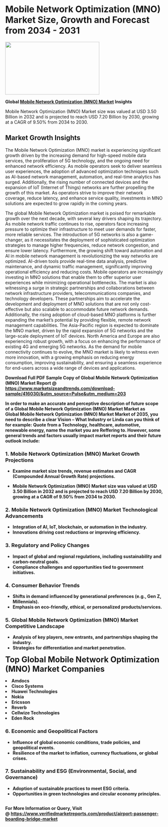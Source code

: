 <H1>Mobile Network Optimization (MNO) Market Size, Growth and Forecast from 2034 - 2031</H1><img class="aligncenter size-medium wp-image-584254" src="https://thirdeyenews.in/wp-content/uploads/2034/09/Global-Market-Research-300x168.jpeg" alt="" width="300" height="168" /><p><strong>Global&nbsp;<a href="https://www.marketsizeandtrends.com/download-sample/416030/&amp;utm_source=Pulse&amp;utm_medium=203">Mobile Network Optimization (MNO) Market</a> Insights</strong></p><p>Mobile Network Optimization (MNO) Market size was valued at USD 3.50 Billion in 2032 and is projected to reach USD 7.20 Billion by 2030, growing at a CAGR of 9.50% from 2034 to 2030.</p><p><h2>Market Growth Insights</h2> <p>The Mobile Network Optimization (MNO) market is experiencing significant growth driven by the increasing demand for high-speed mobile data services, the proliferation of 5G technology, and the ongoing need for enhanced network efficiency. As mobile operators seek to deliver seamless user experiences, the adoption of advanced optimization techniques such as AI-based network management, automation, and real-time analytics has surged. Additionally, the rising number of connected devices and the expansion of IoT (Internet of Things) networks are further propelling the growth of this market. As operators strive to improve their network coverage, reduce latency, and enhance service quality, investments in MNO solutions are expected to grow rapidly in the coming years.</p> <p><strong></strong></p> <p>The global Mobile Network Optimization market is poised for remarkable growth over the next decade, with several key drivers shaping its trajectory. As mobile network traffic continues to rise, operators face increasing pressure to optimize their infrastructure to meet user demands for faster, more reliable services. The introduction of 5G networks is also a game-changer, as it necessitates the deployment of sophisticated optimization strategies to manage higher frequencies, reduce network congestion, and ensure lower latency. Furthermore, the growing shift toward automation and AI in mobile network management is revolutionizing the way networks are optimized. AI-driven tools provide real-time data analysis, predictive maintenance, and dynamic traffic management, significantly improving operational efficiency and reducing costs. Mobile operators are increasingly investing in MNO solutions that enable them to offer superior user experiences while minimizing operational bottlenecks. The market is also witnessing a surge in strategic partnerships and collaborations between network infrastructure providers, telecommunications companies, and technology developers. These partnerships aim to accelerate the development and deployment of MNO solutions that are not only cost-effective but also scalable to accommodate future network demands. Additionally, the rising adoption of cloud-based MNO platforms is further expanding the market’s potential by providing flexible, remote network management capabilities. The Asia-Pacific region is expected to dominate the MNO market, driven by the rapid expansion of 5G networks and the large-scale deployment of IoT devices. North America and Europe are also experiencing robust growth, with a focus on enhancing the performance of existing 4G and emerging 5G networks. As the demand for mobile connectivity continues to evolve, the MNO market is likely to witness even more innovation, with a growing emphasis on reducing energy consumption, improving sustainability, and ensuring a seamless experience for end-users across a wide range of devices and applications.</p> <p><strong></p><p><span class=""><strong>Download Full PDF Sample Copy of Global Mobile Network Optimization (MNO) Market Report</strong> @ <a href="https://www.marketsizeandtrends.com/download-sample/416030/&amp;utm_source=Pulse&amp;utm_medium=203" target="_blank">https://www.marketsizeandtrends.com/download-sample/416030/&amp;utm_source=Pulse&amp;utm_medium=203</a></span></p><p>In order to make an accurate and perceptive description of future scope of a Global&nbsp;Mobile Network Optimization (MNO) Market Market as Global&nbsp;Mobile Network Optimization (MNO) Market Market of 2035, you need to describe a clear Vision &ndash; What Industry or Linda can you think of for example: Quote from a Technology, healthcare, automotive, renewable energy, name the market you are Reffering to. However, some general trends and factors usually impact market reports and their future outlook include:</p><h3>1.&nbsp;<strong>Mobile Network Optimization (MNO) Market Growth Projections</strong></h3><ul><li>Examine market size trends, revenue estimates and CAGR (Compounded Annual Growth Rate) projections.</li><li><p>Mobile Network Optimization (MNO) Market size was valued at USD 3.50 Billion in 2032 and is projected to reach USD 7.20 Billion by 2030, growing at a CAGR of 9.50% from 2034 to 2030.</p></li></ul><h3>2.&nbsp;<strong>Mobile Network Optimization (MNO) Market Technological Advancements</strong></h3><ul><li>Integration of AI, IoT, blockchain, or automation in the industry.</li><li>Innovations driving cost reductions or improving efficiency.</li></ul><h3>3.&nbsp;<strong>Regulatory and Policy Changes</strong></h3><ul><li>Impact of global and regional regulations, including sustainability and carbon-neutral goals.</li><li>Compliance challenges and opportunities tied to government initiatives.</li></ul><h3>4.&nbsp;<strong>Consumer Behavior Trends</strong></h3><ul><li>Shifts in demand influenced by generational preferences (e.g., Gen Z, Millennials).</li><li>Emphasis on eco-friendly, ethical, or personalized products/services.</li></ul><h3>5.&nbsp;<strong>Global Mobile Network Optimization (MNO) Market Competitive Landscape</strong></h3><ul><li>Analysis of key players, new entrants, and partnerships shaping the industry.</li><li>Strategies for differentiation and market penetration.</li></ul><p data-pm-slice="1 1 []"><span style="color: inherit; font-family: inherit; font-size: 25px;">Top Global Mobile Network Optimization (MNO) Market Companies</span></p><div class="" data-test-id=""><p><li>Amdocs</li><li> Cisco Systems</li><li> Huawei Technologies</li><li> Nokia</li><li> Ericsson</li><li> Reverb</li><li> Cellwize Technologies</li><li> Eden Rock</li></p></div><h3>6.&nbsp;<strong>Economic and Geopolitical Factors</strong></h3><ul><li>Influence of global economic conditions, trade policies, and geopolitical events.</li><li>Resilience of the market to inflation, currency fluctuations, or global crises.</li></ul><h3>7.&nbsp;<strong>Sustainability and ESG (Environmental, Social, and Governance)</strong></h3><ul><li>Adoption of sustainable practices to meet ESG criteria.</li><li>Opportunities in green technologies and circular economy principles.</li></ul><h2><strong style="font-size: 14px;">For More Information or Query, Visit @&nbsp;</strong><a style="background-color: #ffffff; font-size: 14px;" href="https://www.marketsizeandtrends.com/report/mobile-network-optimization-mno-market/" target="_blank">https://www.verifiedmarketreports.com/product/airport-passenger-boarding-bridge-market</a></h2>
